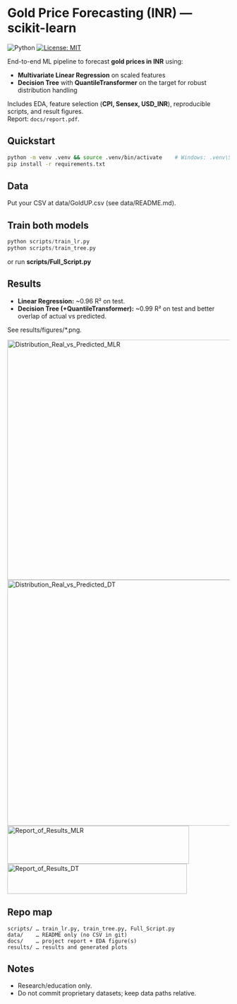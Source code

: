 # Gold Price Forecasting (INR) — scikit-learn

![Python](https://img.shields.io/badge/Python-3.10+-blue)
[![License: MIT](https://img.shields.io/badge/License-MIT-green.svg)](LICENSE)

End-to-end ML pipeline to forecast **gold prices in INR** using:
- **Multivariate Linear Regression** on scaled features
- **Decision Tree** with **QuantileTransformer** on the target for robust distribution handling

Includes EDA, feature selection (**CPI, Sensex, USD_INR**), reproducible scripts, and result figures.  
Report: `docs/report.pdf`. 

## Quickstart
```bash
python -m venv .venv && source .venv/bin/activate    # Windows: .venv\Scripts\activate
pip install -r requirements.txt
```
## Data
Put your CSV at data/GoldUP.csv (see data/README.md).

## Train both models
```python
python scripts/train_lr.py
python scripts/train_tree.py
```
or run **scripts/Full_Script.py**

## Results 
  - **Linear Regression:** ~0.96 R² on test.
  - **Decision Tree (+QuantileTransformer):** ~0.99 R² on test and better overlap of actual vs predicted.

See results/figures/*.png.

<img width="751" height="543" alt="Distribution_Real_vs_Predicted_MLR" src="https://github.com/user-attachments/assets/65b72ed8-b495-41df-8724-03fd600f44c0" />
<img width="744" height="556" alt="Distribution_Real_vs_Predicted_DT" src="https://github.com/user-attachments/assets/8d732d6c-128d-4986-9528-22c753c6b88c" />
<img width="412" height="86" alt="Report_of_Results_MLR" src="https://github.com/user-attachments/assets/98ac62eb-15e6-4091-b8b8-27fc0c3ddeca" />
<img width="407" height="68" alt="Report_of_Results_DT" src="https://github.com/user-attachments/assets/63ae1e80-6131-41f8-99be-6abfcdee80cc" />


## Repo map
```pgsql
scripts/ … train_lr.py, train_tree.py, Full_Script.py
data/    … README only (no CSV in git)
docs/    … project report + EDA figure(s)
results/ … results and generated plots
```

## Notes
  - Research/education only.
  - Do not commit proprietary datasets; keep data paths relative.
